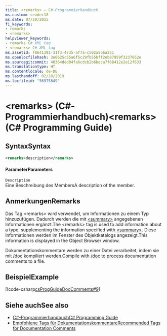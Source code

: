 ```yaml
---
title: <remarks> – C#-Programmierhandbuch
ms.custom: seodec18
ms.date: 07/20/2015
f1_keywords:
- remarks
- <remarks>
helpviewer_keywords:
- remarks C# XML tag
- <remarks> C# XML tag
ms.assetid: f8641391-31f3-4735-af7a-c502a5b6a251
ms.openlocfilehash: 3e6625c55a6f5c29fb55bff2eb87959f3237652e
ms.sourcegitcommit: 40364ded04fa6cdcb2b6beca7f68412e2e12f633
ms.translationtype: HT
ms.contentlocale: de-DE
ms.lasthandoff: 02/28/2019
ms.locfileid: "56975849"
---
```

# <a name="remarks-c-programming-guide"></a><span data-ttu-id="18b15-102">\<remarks> (C#-Programmierhandbuch)</span><span class="sxs-lookup"><span data-stu-id="18b15-102">\<remarks> (C# Programming Guide)</span></span>
## <a name="syntax"></a><span data-ttu-id="18b15-103">Syntax</span><span class="sxs-lookup"><span data-stu-id="18b15-103">Syntax</span></span>  
  
```xml  
<remarks>description</remarks>  
```  
  
#### <a name="parameters"></a><span data-ttu-id="18b15-104">Parameter</span><span class="sxs-lookup"><span data-stu-id="18b15-104">Parameters</span></span>  
 `Description`  
 <span data-ttu-id="18b15-105">Eine Beschreibung des Members</span><span class="sxs-lookup"><span data-stu-id="18b15-105">A description of the member.</span></span>  
  
## <a name="remarks"></a><span data-ttu-id="18b15-106">Anmerkungen</span><span class="sxs-lookup"><span data-stu-id="18b15-106">Remarks</span></span>  
 <span data-ttu-id="18b15-107">Das Tag \<remarks> wird verwendet, um Informationen zu einem Typ hinzuzufügen. Dadurch werden die mit [\<summary>](../../../csharp/programming-guide/xmldoc/summary.md) angegebenen Informationen ergänzt.</span><span class="sxs-lookup"><span data-stu-id="18b15-107">The \<remarks> tag is used to add information about a type, supplementing the information specified with [\<summary>](../../../csharp/programming-guide/xmldoc/summary.md).</span></span> <span data-ttu-id="18b15-108">Diese Informationen werden im Fenster des Objektkatalogs angezeigt.</span><span class="sxs-lookup"><span data-stu-id="18b15-108">This information is displayed in the Object Browser window.</span></span>  
  
 <span data-ttu-id="18b15-109">Dokumentationskommentare werden zu einer Datei verarbeitet, indem sie mit [/doc](../../../csharp/language-reference/compiler-options/doc-compiler-option.md) kompiliert werden.</span><span class="sxs-lookup"><span data-stu-id="18b15-109">Compile with [/doc](../../../csharp/language-reference/compiler-options/doc-compiler-option.md) to process documentation comments to a file.</span></span>  
  
## <a name="example"></a><span data-ttu-id="18b15-110">Beispiel</span><span class="sxs-lookup"><span data-stu-id="18b15-110">Example</span></span>  
 [!code-csharp[csProgGuideDocComments#9](~/samples/snippets/csharp/VS_Snippets_VBCSharp/csProgGuideDocComments/CS/DocComments.cs#9)]  
  
## <a name="see-also"></a><span data-ttu-id="18b15-111">Siehe auch</span><span class="sxs-lookup"><span data-stu-id="18b15-111">See also</span></span>

- [<span data-ttu-id="18b15-112">C#-Programmierhandbuch</span><span class="sxs-lookup"><span data-stu-id="18b15-112">C# Programming Guide</span></span>](../../../csharp/programming-guide/index.md)
- [<span data-ttu-id="18b15-113">Empfohlene Tags für Dokumentationskommentare</span><span class="sxs-lookup"><span data-stu-id="18b15-113">Recommended Tags for Documentation Comments</span></span>](../../../csharp/programming-guide/xmldoc/recommended-tags-for-documentation-comments.md)
